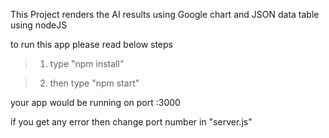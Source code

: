 This Project renders the AI results using Google chart and JSON data table using nodeJS

to run this app please read below steps

>1.  type "npm install"

>2. then type "npm start"

your app would be running on port :3000

if you get any error then change port number in "server.js"  

